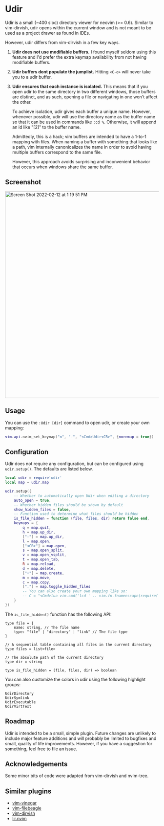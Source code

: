 # Udir

Udir is a small (~400 sloc) directory viewer for neovim (>= 0.6). Similar to
vim-dirvish, udir opens within the current window and is not meant to be used as
a project drawer as found in IDEs.

However, udir differs from vim-dirvish in a few key ways.

1) **Udir does not use modifiable buffers.** I found myself seldom using this
   feature and I'd prefer the extra keymap availability from not having modifiable
   buffers.

2) **Udir buffers dont populate the jumplist.**  Hitting `<C-o>` will never take
   you to a udir buffer.

3) **Udir ensures that each instance is isolated.** This means that if you open
   udir to the same directory in two different windows, those buffers are distinct,
   and as such, opening a file or navigating in one won't affect the other.
   
   To achieve isolation, udir gives each buffer a unique name. However, whenever
   possible, udir will use the directory name as the buffer name so that it can be
   used in commands like `:cd %`. Otherwise, it will append an id like "[2]" to the
   buffer name.
   
   Admittedly, this is a hack; vim buffers are intended to have a 1-to-1 mapping
   with files. When naming a buffer with something that looks like a path, vim
   internally canonicalizes the name in order to avoid having multiple buffers
   correspond to the same file.
   
   However, this approach avoids surprising and inconvenient behavior that occurs
   when windows share the same buffer.

## Screenshot
<img width="676" alt="Screen Shot 2022-02-12 at 1 19 51 PM" src="https://user-images.githubusercontent.com/54521218/153728813-bcad4cb8-3494-482f-be05-7032f35fed81.png">

## Usage

You can use the `:Udir [dir]` command to open udir, or create your own mapping:
``` lua
vim.api.nvim_set_keymap("n", "-", "<Cmd>Udir<CR>", {noremap = true})
```


## Configuration

Udir does not require any configuration, but can be configured using `udir.setup()`.
The defaults are listed below.

```lua
local udir = require'udir'
local map = udir.map

udir.setup({
	-- Whether to automatically open Udir when editing a directory
	auto_open = true,
	-- Whether hidden files should be shown by default
	show_hidden_files = false,
	-- Function used to determine what files should be hidden
	is_file_hidden = function (file, files, dir) return false end, 
	keymaps = {
		q = map.quit,
		h = map.up_dir,
		["-"] = map.up_dir,
		l = map.open,
		["<CR>"] = map.open,
		s = map.open_split,
		v = map.open_vsplit,
		t = map.open_tab,
		R = map.reload,
		d = map.delete,
		["+"] = map.create,
		m = map.move,
		c = map.copy,
		["."] = map.toggle_hidden_files
		-- You can also create your own mapping like so:
		-- C = "<Cmd>lua vim.cmd('lcd ' .. vim.fn.fnameescape(require('udir.store').get().cwd))<Bar>pwd<CR>",
	}
})
```

The `is_file_hidden()` function has the following API:
```tyepscript
type file = {
	name: string, // The file name
	type: "file" | "directory" | "link" // The file type
}

// A sequential table containing all files in the current directory
type files = list<file>

// The absolute path of the current directory
type dir = string

type is_file_hidden = (file, files, dir) => boolean
```

You can also customize the colors in udir using the following highlight groups:
```
UdirDirectory
UdirSymlink
UdirExecutable
UdirVirtText
```

## Roadmap

Udir is intended to be a small, simple plugin. Future changes are unlikely to
include major feature additions and will probably be limited to bugfixes and
small, quality of life improvements. However, if you have a suggestion for
something, feel free to file an issue.

## Acknowledgements

Some minor bits of code were adapted from vim-dirvish and nvim-tree.

## Similar plugins

- [vim-vinegar](https://github.com/tpope/vim-vinegar)
- [vim-filebeagle](https://github.com/jeetsukumaran/vim-filebeagle)
- [vim-dirvish](https://github.com/justinmk/vim-dirvish)
- [lir.nvim](https://github.com/tamago324/lir.nvim)

